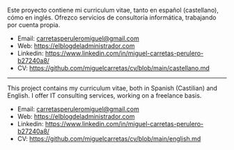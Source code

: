 Este proyecto contiene mi curriculum vitae, tanto en español (castellano), cómo en inglés.
Ofrezco servicios de consultoría informática, trabajando por cuenta propia. 

- Email: carretasperuleromiguel@gmail.com
- Web: https://elblogdeladministrador.com
- Linkedin: https://www.linkedin.com/in/miguel-carretas-perulero-b27240a8/
- CV: https://github.com/miguelcarretas/cv/blob/main/castellano.md

------------------------------------------------------------------------------------------------

This project contains my curriculum vitae, both in Spanish (Castilian) and English.
I offer IT consulting services, working on a freelance basis. 

- Email: carretasperuleromiguel@gmail.com
- Web: https://elblogdeladministrador.com
- Linkedin: https://www.linkedin.com/in/miguel-carretas-perulero-b27240a8/
- CV: https://github.com/miguelcarretas/cv/blob/main/english.md
